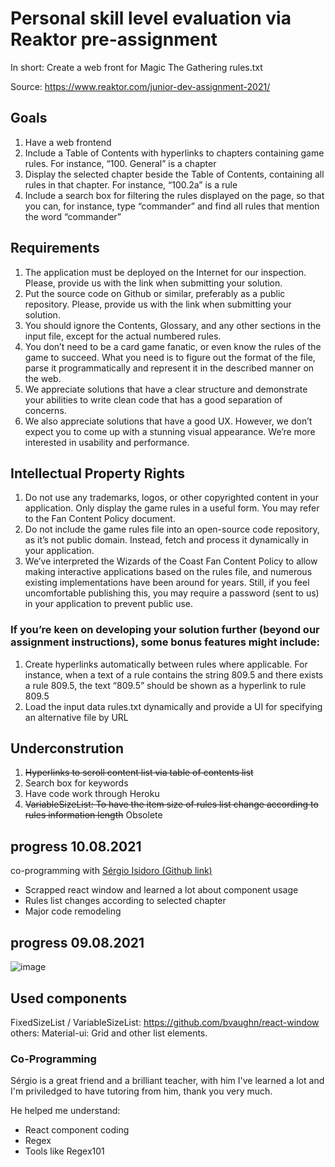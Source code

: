# Personal skill level evaluation via Reaktor pre-assignment
In short: Create a web front for Magic The Gathering rules.txt

Source: https://www.reaktor.com/junior-dev-assignment-2021/

## Goals
1. Have a web frontend
2. Include a Table of Contents with hyperlinks to chapters containing game rules. For instance, “100. General” is a chapter
3. Display the selected chapter beside the Table of Contents, containing all rules in that chapter. For instance, “100.2a” is a rule
4. Include a search box for filtering the rules displayed on the page, so that you can, for instance, type “commander” and find all rules that mention the word “commander”

## Requirements
1. The application must be deployed on the Internet for our inspection. Please, provide us with the link when submitting your solution.
2. Put the source code on Github or similar, preferably as a public repository. Please, provide us with the link when submitting your solution.
3. You should ignore the Contents, Glossary, and any other sections in the input file, except for the actual numbered rules.
4. You don’t need to be a card game fanatic, or even know the rules of the game to succeed. What you need is to figure out the format of the file, parse it programmatically and represent it in the described manner on the web.
5. We appreciate solutions that have a clear structure and demonstrate your abilities to write clean code that has a good separation of concerns.
6. We also appreciate solutions that have a good UX. However, we don’t expect you to come up with a stunning visual appearance. We’re more interested in usability and performance.

## Intellectual Property Rights
1. Do not use any trademarks, logos, or other copyrighted content in your application. Only display the game rules in a useful form. You may refer to the Fan Content Policy document.
2. Do not include the game rules file into an open-source code repository, as it’s not public domain. Instead, fetch and process it dynamically in your application.
3. We’ve interpreted the Wizards of the Coast Fan Content Policy to allow making interactive applications based on the rules file, and numerous existing implementations have been around for years. Still, if you feel uncomfortable publishing this, you may require a password (sent to us) in your application to prevent public use.

### If you’re keen on developing your solution further (beyond our assignment instructions), some bonus features might include:

1. Create hyperlinks automatically between rules where applicable. For instance, when a text of a rule contains the string 809.5 and there exists a rule 809.5, the text “809.5” should be shown as a hyperlink to rule 809.5
2. Load the input data rules.txt dynamically and provide a UI for specifying an alternative file by URL

## Underconstrution
1. ~~Hyperlinks to scroll content list via table of contents list~~
2. Search box for keywords
3. Have code work through Heroku
4. ~~VariableSizeList: To have the item size of rules list change according to rules information length~~ Obsolete

## progress 10.08.2021
co-programming with []() [Sérgio Isidoro (Github link)](https://github.com/sergioisidoro)

- Scrapped react window and learned a lot about component usage
- Rules list changes according to selected chapter
- Major code remodeling

## progress 09.08.2021

![image](https://user-images.githubusercontent.com/11327084/128690461-d4702540-750e-4f48-9633-24b58e3b7708.png)

## Used components
FixedSizeList / VariableSizeList: https://github.com/bvaughn/react-window
others: Material-ui: Grid and other list elements.

### Co-Programming
Sérgio is a great friend and a brilliant teacher, with him I've learned a lot and I'm priviledged to have tutoring from him, thank you very much.

He helped me understand:
- React component coding
- Regex
- Tools like Regex101
